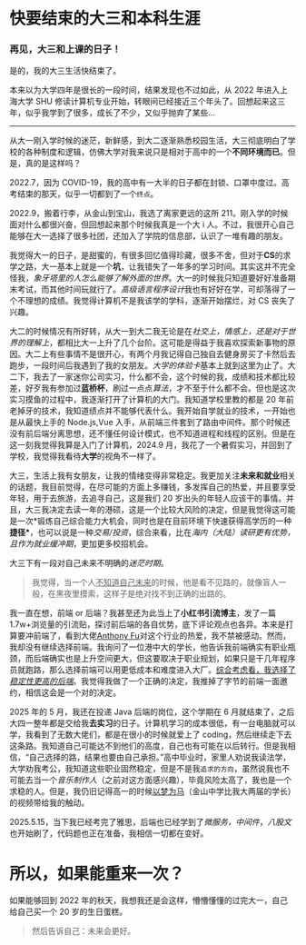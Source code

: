 # 快要结束的大三和本科生涯


### 再见，大三和上课的日子！

是的，我的大三生活快结束了。

本来以为大学四年是很长的一段时间，结果发现也不过如此，从 2022 年进入上海大学 SHU 修读计算机专业开始，转眼间已经接近三个年头了。回想起来这三年，似乎我学到了很多，成长了不少，又似乎抛弃了某些…

---

从大一刚入学时候的迷茫，新鲜感，到大二逐渐熟悉校园生活，大三彻底明白了学校的各种制度和逻辑，仿佛大学对我来说只是相对于高中的一个**不同环境而已**。但是，真的是这样吗？

2022.7，因为 COVID-19，我的高中有一大半的日子都在封锁、口罩中度过。高考结束的那天，似乎一切都到了一个`终点`。

2022.9，搬着行李，从金山到宝山，我选了离家更远的这所 211。刚入学的时候面对什么都很兴奋，但回想起来那个时候我真是一个大 i 人。不过，我很开心自己能够在大一选择了很多社团，还加入了学院的信息部，认识了一堆有趣的朋友。

我觉得大一的日子，是甜蜜的，有很多回忆值得珍藏，很多不舍，但对于**CS**的求学之路，大一基本上就是一个**坑**，让我错失了一年多的学习时间。其实这并不完全怪我，_象牙塔里的人怎么能够了解外面的世界_。大一的时候我只知道要好好准备期末考试，而其他时间玩就行了。*高级语言程序设计*我也有好好在学，可却落得了一个不理想的成绩。我觉得计算机不是我该学的学科，逐渐开始摆烂，对 CS 丧失了兴趣。

大二的时候情况有所好转，从大一到大二我无论是在*社交上，情感上，还是对于世界的理解上*，都相比大一上升了几个台阶。这可能是得益于我喜欢探索新事物的原因。大二上有些事情不是很开心，有两个月我记得自己独自去健身房买了卡然后去跑步，一段时间后我遇到了我的女朋友。*大学的体验卡*基本上就到这里为止了。大二下，我去了一家迷你公司实习，什么都不会，这个时候的我，成绩和技术都比较差，好歹我有参加过**蓝桥杯**，刷过一点点*算法*，才不至于什么都不会。但也是这次实习摸鱼的过程中，我逐渐打开了计算机的大门。我知道学校里教的都是 20 年前老掉牙的技术，我知道绩点并不能够代表什么。我开始自学就业的技术，一开始也是从最快上手的 Node.js,Vue 入手，从前端三件套到了路由中间件。那个时候还没有前后端分离思想，还不懂任何设计模式，也不知道进程和线程的区别。但是在这一刻我觉得我算是入门了计算机，2024.9 月，我花了一个暑假实习，并回到了学校，我觉得我看待**大学**的视角不一样了。

大三，生活上我有女朋友，让我的情绪变得非常稳定。我更加关注**未来和就业**相关的话题，我目前觉得，在尽可能的方面上多赚钱，多发挥自己的热爱，并且要享受年轻，用于去旅游，去追寻自己，这是我们 20 岁出头的年轻人应该干的事情。并且，大三我决定去读一年的港硕，这是一个比较大风险的决定，但是我觉得这可能是一次\*锻炼自己综合能力大机会，同时也是在目前环境下快速获得高学历的一种**捷径\***，也可以说是一种*交易/投资*，综合来看，比在*海内（大陆）*读研更有优势，且作为就业*缓冲期*，更加更多校招机会。

大三下有一段对自己未来不明确的*迷茫时期*。

> 我觉得，当一个人<u>不知道自己未来</u>的时候，他是看不见路的，就像盲人一般，在黑夜里摸索，这样子是绝对找不到正确的出路的。

我一直在想，前端 or 后端？我甚至还为此当上了**小红书引流博主**，发了一篇 1.7w+浏览量的引流贴，探讨前后端的各自优势，底下评论观点也各异。本来是打算要冲前端了，看到大佬[Anthony Fu](https://antfu.me/)对这个行业的热爱，我不禁被感动。然而，我却没有继续选择前端。我询问了一位港中大的学长，他告诉我前端确实有职业瓶颈，而后端确实也是上升空间更大，但这要取决于职业规划，如果只是干几年程序员就跑路，那么选择前端可以用更低成本和难度进入大厂。<u>综合考虑看，我选择了*稳定性更高的后端*</u>。我觉得我做了一个正确的决定，我推掉了字节的前端一面邀约，相信这会是一个对的决定。

2025 年的 5 月，我还在投递 Java 后端的岗位，这个学期在 6 月就结束了，之后大四一整年都是交给我**去实习**的日子。计算机学习的成本很低，有一台电脑就可以学，我看到了无数大佬们，都是在很小的时候就爱上了 coding，然后继续走下去这条路。我知道自己可能达不到他们的高度，自己也有可能在以后转行。但是我相信，“自己选择的路，结果也要由自己承担。”高中毕业时，家里人劝说我读法学，大学劝我考公，我知道这些职业固然稳定，但是不是我`追求的方向`，虽然说我也不可能去当一个*音乐制作人*（之前对这方面感兴趣），毕竟风险太高了，我也是一个求稳的人。但是，我仍旧记得高一的时候[以梦为马](https://www.bilibili.com/video/BV12x411f7dC/?spm_id_from=333.1387.upload.video_card.click&vd_source=2225ec5513c825f557c08651d6003c77)（金山中学比我大两届的学长）的视频带给我的触动。

2025.5.15，当下我已经考完了雅思，后端也已经学到了*微服务，中间件*，*八股文*也开始刷了，代码题也正在准备，我相信一切都在变好。

# 所以，如果能重来一次？

如果能够回到 2022 年的秋天，我想我还是会这样，懵懵懂懂的过完大一，自己给自己买一个 20 岁的生日蛋糕。

> 然后告诉自己：未来会更好。

​


